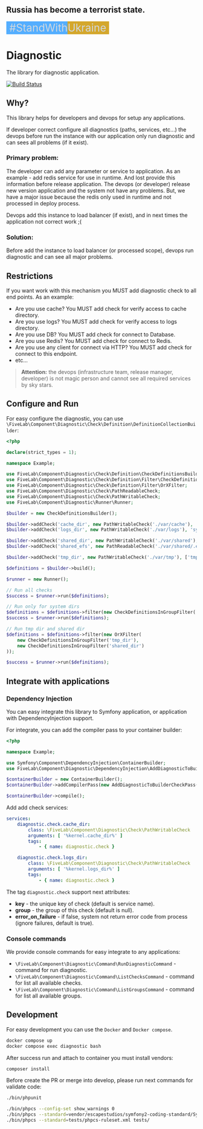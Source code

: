 ## Russia has become a terrorist state.

<div style="font-size: 2em; color: #d0d7de;">
    <span style="background-color: #54aeff">&nbsp;#StandWith</span><span style="background-color: #d4a72c">Ukraine&nbsp;</span>
</div>


Diagnostic
==========

The library for diagnostic application.

[![Build Status](https://github.com/FiveLab/Diagnostic/workflows/Testing/badge.svg?branch=master)](https://github.com/FiveLab/Diagnostic/actions)

Why?
----

This library helps for developers and devops for setup any applications.

If developer correct configure all diagnostics (paths, services, etc...) the devops before run the instance with 
our application only run diagnostic and can sees all problems (if it exist).

### Primary problem:

The developer can add any parameter or service to application. As an example - add redis service for use in runtime. 
And lost provide this information before release application. The devops (or developer) release new version application 
and the system not have any problems. But, we have a major issue because the redis only used in runtime and not 
processed in deploy process.

Devops add this instance to load balancer (if exist), and in next times the application not correct work ;(

### Solution:

Before add the instance to load balancer (or processed scope), devops run diagnostic and can see all major problems.

Restrictions
------------

If you want work with this mechanism you MUST add diagnostic check to all end points. As an example:

* Are you use cache? You MUST add check for verify access to cache directory.
* Are you use logs? You MUST add check for verify access to logs directory.
* Are you use DB? You MUST add check for connect to Database.
* Are you use Redis? You MUST add check for connect to Redis. 
* Are you use any client for connect via HTTP? You MUST add check for connect to this endpoint.
* etc...

> **Attention:** the devops (infrastructure team, release manager, developer) is not magic person and cannot see all 
  required services by sky stars. 

Configure and Run
-----------------

For easy configure the diagnostic, you can use `\FiveLab\Component\Diagnostic\Check\Definition\DefinitionCollectionBuilder`:

```php
<?php

declare(strict_types = 1);

namespace Example;

use FiveLab\Component\Diagnostic\Check\Definition\CheckDefinitionsBuilder;
use FiveLab\Component\Diagnostic\Check\Definition\Filter\CheckDefinitionsInGroupFilter;
use FiveLab\Component\Diagnostic\Check\Definition\Filter\OrXFilter;
use FiveLab\Component\Diagnostic\Check\PathReadableCheck;
use FiveLab\Component\Diagnostic\Check\PathWritableCheck;
use FiveLab\Component\Diagnostic\Runner\Runner;

$builder = new CheckDefinitionsBuilder();

$builder->addCheck('cache_dir', new PathWritableCheck('./var/cache'), 'system_dir');
$builder->addCheck('logs_dir', new PathWritableCheck('./var/logs'), 'system_dir');

$builder->addCheck('shared_dir', new PathWritableCheck('./var/shared'), 'shared_dir');
$builder->addCheck('shared_efs', new PathReadableCheck('./var/shared/.efs'), 'shared_dir');

$builder->addCheck('tmp_dir', new PathWritableCheck('./var/tmp'), ['tmp_dir', 'system_dir']);

$definitions = $builder->build();

$runner = new Runner();

// Run all checks
$success = $runner->run($definitions);

// Run only for system dirs
$definitions = $definitions->filter(new CheckDefinitionsInGroupFilter('system_dir'));
$success = $runner->run($definitions);

// Run tmp dir and shared dir
$definitions = $definitions->filter(new OrXFilter(
    new CheckDefinitionsInGroupFilter('tmp_dir'),
    new CheckDefinitionsInGroupFilter('shared_dir')
));

$success = $runner->run($definitions);

```

Integrate with applications
---------------------------

### Dependency Injection

You can easy integrate this library to Symfony application, or application with DependencyInjection support.

For integrate, you can add the compiler pass to your container builder:

```php
<?php

namespace Example;

use Symfony\Component\DependencyInjection\ContainerBuilder;
use FiveLab\Component\Diagnostic\DependencyInjection\AddDiagnosticToBuilderCheckPass;

$containerBuilder = new ContainerBuilder();
$containerBuilder->addCompilerPass(new AddDiagnosticToBuilderCheckPass());

$containerBuilder->compile();
```

Add add check services:

```yaml
services:
    diagnostic.check.cache_dir:
        class: \FiveLab\Component\Diagnostic\Check\PathWritableCheck
        arguments: [ '%kernel.cache_dir%' ]
        tags:
            - { name: diagnostic.check }

    diagnostic.check.logs_dir:
        class: \FiveLab\Component\Diagnostic\Check\PathWritableCheck
        arguments: [ '%kernel.logs_dir%' ]
        tags:
            - { name: diagnostic.check }

```

The tag `diagnostic.check` support next attributes:

* **key** - the unique key of check (default is service name).
* **group** - the group of this check (default is null).
* **error_on_failure** - if false, system not return error code from process (ignore failures, default is true).

### Console commands

We provide console commands for easy integrate to any applications:

* `\FiveLab\Component\Diagnostic\Command\RunDiagnosticCommand` - command for run diagnostic.
* `\FiveLab\Component\Diagnostic\Command\ListChecksCommand` - command for list all available checks.
* `\FiveLab\Component\Diagnostic\Command\ListGroupsCommand` - command for list all available groups.

Development
-----------

For easy development you can use the `Docker` and `Docker compose`.

```bash
docker compose up
docker compose exec diagnostic bash

```

After success run and attach to container you must install vendors:

```bash
composer install
```

Before create the PR or merge into develop, please run next commands for validate code:

```bash
./bin/phpunit

./bin/phpcs --config-set show_warnings 0
./bin/phpcs --standard=vendor/escapestudios/symfony2-coding-standard/Symfony/ src/
./bin/phpcs --standard=tests/phpcs-ruleset.xml tests/

```
